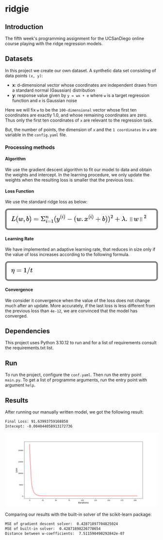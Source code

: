 # ridgie

## Introduction

The fifth week's programming assignment for the UCSanDiego online course playing with the ridge regression models.

## Datasets

In this project we create our own dataset. A synthetic data set consisting of data points `(x, y)`:

- **x**: d-dimensional vector whose coordinates are independent draws from a standard normal (Gaussian) distribution
- **y**: response value given by `y = wx + e` where `w` is a target regression function and `e` is Gaussian noise

Here we will fix `w` to be the `100-dimensional` vector whose first ten coordinates are exactly 1.0, and whose remaining coordinates are zero. Thus only the first ten coordinates of `x` are relevant to the regression task.

But, the number of points, the dimension of `x` and the `1 coordinates` in `w` are variable in the `config.yaml` file.

### Processing methods

#### Algorithm

We use the gradient descent algorithm to fit our model to data and obtain the weights and intercept. In the learning procedure, we only update the weights when the resulting loss is smaller that the previous loss.

#### Loss Function

We use the standard ridge loss as below:

<div class="formula" style="
                background-color: white;
                padding: 15px;
                border-style: solid;
                border-color: gray;
                border-width: 5px;
                border-radius: 10px;">
<img src="./assets/loss.png"></img>
</div>

#### Learning Rate

We have implemented an adaptive learning rate, that reduces in size only if the value of loss increases according to the following formula.

<div class="formula" style="
                background-color: white;
                padding: 15px;
                border-style: solid;
                border-color: gray;
                border-width: 5px;
                border-radius: 10px;">
<img src="./assets/eta.png"></img>
</div>

#### Convergence

We consider it convergence when the value of the loss does not change much after an update. More accurately, if the last loss is less different from the previous loss than `4e-12`, we are convinced that the model has converged.

## Dependencies

This project uses Python 3.10.12 to run and for a list of requirements consult the requirements.txt list.

## Run

To run the project, configure the `conf.yaml`. Then run the entry point `main.py`. To get a list of programme arguments, run the entry point with argument `help`.

## Results

After running our manually written model, we got the following result:

```
Final Loss: 91.63993759168858
Intecept: -0.004044058913172736
```

![](./assets/losses.png)

Comparing our results with the built-in solver of the scikit-learn package:

```
MSE of gradient descent solver:  0.42871897704825024
MSE of built-in solver:  0.42871898226778654
Distance between w-coefficients:  7.511590490292842e-07
```
